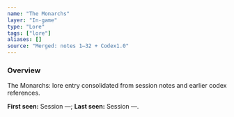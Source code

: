```yaml
---
name: "The Monarchs"
layer: "In-game"
type: "Lore"
tags: ["lore"]
aliases: []
source: "Merged: notes 1–32 + Codex1.0"
---
```

### Overview
The Monarchs: lore entry consolidated from session notes and earlier codex references.

**First seen:** Session —; **Last seen:** Session —.

